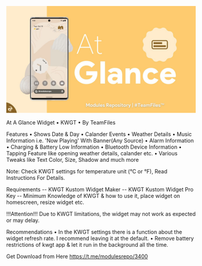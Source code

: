 ![banner](https://raw.githubusercontent.com/jorgedasilva91/KWGT-At-A-Glance-Widget/main/banner.jpg)

At A Glance Widget • KWGT • By TeamFiles

Features
• Shows Date & Day
• Calander Events
• Weather Details
• Music Information i.e. 'Now Playing' With Banner(Any Source)
• Alarm Information
• Charging & Battery Low Information
• Bluetooth Device Information
• Tapping Feature like opening weather details, calander etc.
• Various Tweaks like Text Color, Size, Shadow and much more

Note: Check KWGT settings for temperature unit (°C or °F), Read Instructions For Details.

Requirements
-- KWGT Kustom Widget
Maker
-- KWGT Kustom Widget Pro Key
-- Minimum Knowledge of KWGT & how to use it, place widget on homescreen, resize widget etc.

!!!Attention!!! Due to KWGT limitations, the widget may not work as expected or may delay.

Recommendations
• In the KWGT settings there is a function about the widget refresh rate. I recommend leaving it at the default.
• Remove battery restrictions of kwgt app & let it run in the background all the time.

Get Download from Here https://t.me/modulesrepo/3400
